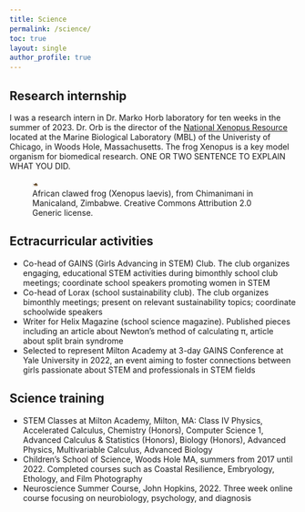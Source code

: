 ```yaml
---
title: Science
permalink: /science/
toc: true
layout: single
author_profile: true
---
```


## Research internship

I was a research intern in Dr. Marko Horb laboratory for ten weeks in the summer of 2023. Dr. Orb is the director of the [National Xenopus Resource] located at the Marine Biological Laboratory (MBL) of the Univeristy of Chicago, in Woods Hole, Massachusetts. The frog Xenopus is a key model organism for biomedical research.  ONE OR TWO SENTENCE TO EXPLAIN WHAT YOU DID.

<figure>
  <img src="/img/xenopus.jpeg" alt="Alt Text" width="10">
 <figcaption>African clawed frog (Xenopus laevis), from Chimanimani in Manicaland, Zimbabwe. Creative Commons Attribution 2.0 Generic license.</figcaption>
</figure>

## Ectracurricular activities 
- Co-head of GAINS (Girls Advancing in STEM) Club. The club organizes engaging, educational STEM activities during bimonthly school club meetings; coordinate school speakers promoting women in STEM
- Co-head of Lorax (school sustainability club). The club organizes bimonthly meetings; present on relevant sustainability topics; coordinate schoolwide speakers
- Writer for Helix Magazine (school science magazine). Published pieces including an article about Newton’s method of calculating π, article about split brain syndrome
- Selected to represent Milton Academy at 3-day GAINS Conference at Yale University in 2022, an event aiming to foster connections between girls passionate about STEM and professionals in STEM fields

## Science training
- STEM Classes at Milton Academy, Milton, MA: Class IV Physics, Accelerated Calculus, Chemistry (Honors), Computer Science 1, Advanced Calculus & Statistics (Honors), Biology (Honors), Advanced Physics, Multivariable Calculus, Advanced Biology 
- Children’s School of Science, Woods Hole MA, summers from 2017 until 2022. Completed courses such as Coastal Resilience, Embryology, Ethology, and Film Photography
-  Neuroscience Summer Course, John Hopkins, 2022. Three week online course focusing on neurobiology, psychology, and diagnosis


<!-- Links -->

[National Xenopus Resource]: https://www.mbl.edu/research/resources-research-facilities/national-xenopus-resource
